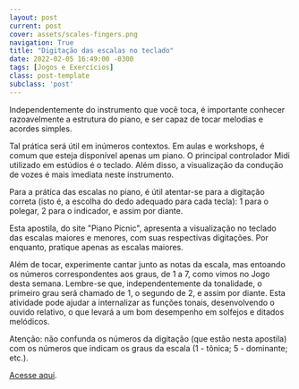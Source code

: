 ```yaml
---
layout: post
current: post
cover: assets/scales-fingers.png
navigation: True
title: "Digitação das escalas no teclado"
date: 2022-02-05 16:49:00 -0300
tags: [Jogos e Exercícios]
class: post-template
subclass: 'post'
---
```


Independentemente do instrumento que você toca, é importante conhecer razoavelmente a estrutura do piano, e ser capaz de tocar melodias e acordes simples.

Tal prática será útil em inúmeros contextos. Em aulas e workshops, é comum que esteja disponível apenas um piano. O principal controlador Midi utilizado em estúdios é o teclado. Além disso, a visualização da condução de vozes é mais imediata neste instrumento.

Para a prática das escalas no piano, é útil atentar-se para a digitação correta (isto é, a escolha do dedo adequado para cada tecla): 1 para o polegar, 2 para o indicador, e assim por diante.

Esta apostila, do site "Piano Picnic", apresenta a visualização no teclado das escalas maiores e menores, com suas respectivas digitações. Por enquanto, pratique apenas as escalas maiores.

Além de tocar, experimente cantar junto as notas da escala, mas entoando os números correspondentes aos graus, de 1 a 7, como vimos no Jogo desta semana. Lembre-se que, independentemente da tonalidade, o primeiro grau será chamado de 1, o segundo de 2, e assim por diante. Esta atividade pode ajudar a internalizar as funções tonais, desenvolvendo o ouvido relativo, o que levará a um bom desempenho em solfejos e ditados melódicos.

Atenção: não confunda os números da digitação (que estão nesta apostila) com os números que indicam os graus da escala (1 - tônica; 5 - dominante; etc.).

[Acesse aqui](https://cdn.fs.teachablecdn.com/TyjUd0xuTl6kOQxesKKH).